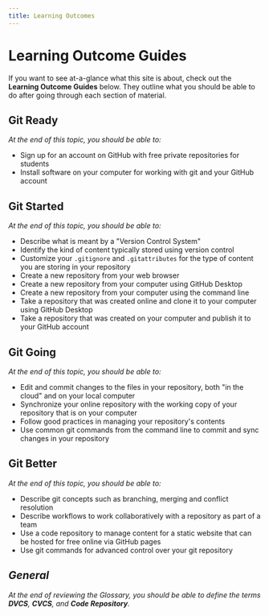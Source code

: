 ```yaml
---
title: Learning Outcomes
---
```

# Learning Outcome Guides

If you want to see at-a-glance what this site is about, check out the **Learning Outcome Guides** below. They outline what you should be able to do after going through each section of material.

## Git Ready

*At the end of this topic, you should be able to:*

- Sign up for an account on GitHub with free private repositories for students
- Install software on your computer for working with git and your GitHub account

## Git Started

*At the end of this topic, you should be able to:*

- Describe what is meant by a "Version Control System"
- Identify the kind of content typically stored using version control
- Customize your `.gitignore` and `.gitattributes` for the type of content you are storing in your repository
- Create a new repository from your web browser
- Create a new repository from your computer using GitHub Desktop
- Create a new repository from your computer using the command line
- Take a repository that was created online and clone it to your computer using GitHub Desktop
- Take a repository that was created on your computer and publish it to your GitHub account

## Git Going

*At the end of this topic, you should be able to:*

- Edit and commit changes to the files in your repository, both "in the cloud" and on your local computer
- Synchronize your online repository with the working copy of your repository that is on your computer
- Follow good practices in managing your repository's contents
- Use common git commands from the command line to commit and sync changes in your repository

## Git Better

*At the end of this topic, you should be able to:*

- Describe git concepts such as branching, merging and conflict resolution
- Describe workflows to work collaboratively with a repository as part of a team
- Use a code repository to manage content for a static website that can be hosted for free online via GitHub pages
- Use git commands for advanced control over your git repository


## *General*

*At the end of reviewing the Glossary, you should be able to define the terms **DVCS**, **CVCS**, and **Code Repository**.*
